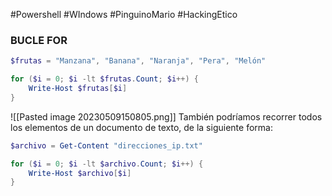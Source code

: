 #Powershell #WIndows #PinguinoMario #HackingEtico 
### BUCLE FOR
```powershell
$frutas = "Manzana", "Banana", "Naranja", "Pera", "Melón"

for ($i = 0; $i -lt $frutas.Count; $i++) {
    Write-Host $frutas[$i]
}
```
![[Pasted image 20230509150805.png]]
También podríamos recorrer todos los elementos de un documento de texto, de la siguiente forma:
```powershell
$archivo = Get-Content "direcciones_ip.txt"

for ($i = 0; $i -lt $archivo.Count; $i++) {
    Write-Host $archivo[$i]
}
```